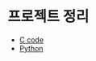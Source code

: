 # 프로젝트 정리

- [C code](https://github.com/ShinHeeYoun/20230918_myProject/tree/c)
- [Python](https://github.com/ShinHeeYoun/20230918_myProject/tree/python)


